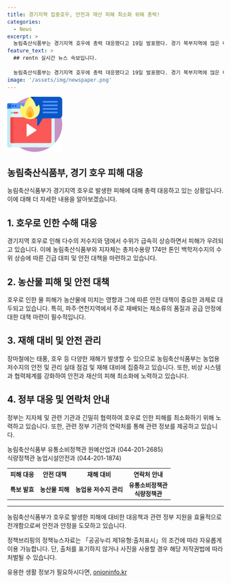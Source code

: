 ```yaml
---
title: 경기지역 집중호우, 안전과 재산 피해 최소화 위해 총력!
categories:
  - News
excerpt: >
  농림축산식품부는 경기지역 호우에 총력 대응했다고 19일 발표했다. 경기 북부지역에 많은 비가 내리며 수위가 급격히 올라가, 대피를 유도하기도 했다. 한국농어촌공사는 수위 상승에 대비해 안전 대책을 마련했고, 농작물 피해를 최소화하기 위해 노력 중이다. 농식품부 장관은 안전과 재산 피해를 최소화하기 위해 비상 체계를 강화하겠다는 의지를 밝혔다.
feature_text: >
  ## rentn 실시간 뉴스 속보입니다.

  농림축산식품부는 경기지역 호우에 총력 대응했다고 19일 발표했다. 경기 북부지역에 많은 비가 내리며 수위가 급격히 올라가, 대피를 유도하기도 했다. 한국농어촌공사는 수위 상승에 대비해 안전 대책을 마련했고, 농작물 피해를 최소화하기 위해 노력 중이다. 농식품부 장관은 안전과 재산 피해를 최소화하기 위해 비상 체계를 강화하겠다는 의지를 밝혔다.
image: '/assets/img/newspaper.png'
---
```


<p><img src="/assets/img/news.png" alt="rentncar 속보" /></p>

<h2 data-ke-size="size26">농림축산식품부, 경기 호우 피해 대응</h2>

<p data-ke-size="size16">농림축산식품부가 경기지역 호우로 발생한 피해에 대해 총력 대응하고 있는 상황입니다. 이에 대해 더 자세한 내용을 알아보겠습니다.</p>

<h2 data-ke-size="size24">1. 호우로 인한 수해 대응</h2>

<p data-ke-size="size16">경기지역 호우로 인해 다수의 저수지와 댐에서 수위가 급속히 상승하면서 피해가 우려되고 있습니다. 이에 농림축산식품부와 지자체는 총저수용량 174만 톤인 백학저수지의 수위 상승에 따른 긴급 대피 및 안전 대책을 마련하고 있습니다.</p>

<h2 data-ke-size="size24">2. 농산물 피해 및 안전 대책</h2>

<p data-ke-size="size16">호우로 인한 물 피해가 농산물에 미치는 영향과 그에 따른 안전 대책이 중요한 과제로 대두되고 있습니다. 특히, 파주·연천지역에서 주로 재배되는 채소류의 품질과 공급 안정에 대한 대책 마련이 필수적입니다.</p>

<h2 data-ke-size="size24">3. 재해 대비 및 안전 관리</h2>

<p data-ke-size="size16">장마철에는 태풍, 호우 등 다양한 재해가 발생할 수 있으므로 농림축산식품부는 농업용 저수지의 안전 및 관리 실태 점검 및 재해 대비에 집중하고 있습니다. 또한, 비상 시스템과 협력체계를 강화하여 안전과 재산의 피해 최소화에 노력하고 있습니다.</p>

<h2 data-ke-size="size24">4. 정부 대응 및 연락처 안내</h2>

<p data-ke-size="size16">정부는 지자체 및 관련 기관과 긴밀히 협력하여 호우로 인한 피해를 최소화하기 위해 노력하고 있습니다. 또한, 관련 정부 기관의 연락처를 통해 관련 정보를 제공하고 있습니다.</p>

<p data-ke-size="size16">농림축산식품부 유통소비정책관 원예산업과 (044-201-2685)<br>
식량정책관 농업시설안전과 (044-201-1874)</p>

<table>
    <tr>
        <th>피해 대응</th>
        <th>안전 대책</th>
        <th>재해 대비</th>
        <th>연락처 안내</th>
    </tr>
    <tr>
        <td style="text-align: center; height: 17px;"><b>특보 발효</b></td>
        <td style="text-align: center; height: 17px;"><b>농산물 피해</b></td>
        <td style="text-align: center; height: 17px;"><b>농업용 저수지 관리</b></td>
        <td style="text-align: center; height: 17px;"><b>유통소비정책관</b><br><b>식량정책관</b></td>
    </tr>
</table>

<hr>

<p data-ke-size="size16">농림축산식품부가 호우로 발생한 피해에 대비한 대응책과 관련 정부 지원을 효율적으로 전개함으로써 안전과 안정을 도모하고 있습니다.</p>

<p data-ke-size="size16">정책브리핑의 정책뉴스자료는 「공공누리 제1유형:출처표시」의 조건에 따라 자유롭게 이용 가능합니다. 단, 출처를 표기하지 않거나 사진을 사용할 경우 해당 저작권법에 따라 처벌될 수 있습니다.</p>
유용한 생활 정보가 필요하시다면, <a href="https://onioninfo.kr" rel="dofollow">onioninfo.kr</a>


